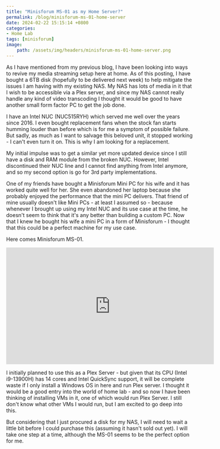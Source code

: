 ```yaml
---
title: "Minisforum MS-01 as my Home Server?"
permalink: /blog/minisforum-ms-01-home-server
date: 2024-02-22 15:15:14 +0800
categories:
- Home Lab
tags: [minisforum] 
image:
    path: /assets/img/headers/minisforum-ms-01-home-server.png
---
```



As I have mentioned from my previous blog, I have been looking into ways to revive my media streaming setup here at home. As of this posting, I have bought a 6TB disk (hopefully to be delivered next week) to help mitigate the issues I am having with my existing NAS. My NAS has lots of media in it that I wish to be accessible via a Plex server, and since my NAS cannot really handle any kind of video transcoding I thought it would be good to have another small form factor PC to get the job done.

I have an Intel NUC (NUC515RYH) which served me well over the years since 2016. I even bought replacement fans when the stock fan starts humming louder than before which is for me a symptom of possible failure. But sadly, as much as I want to salvage this beloved unit, it stopped working - I can't even turn it on. This is why I am looking for a replacement.

My initial impulse was to get a similar yet more updated device since I still have a disk and RAM module from the broken NUC. However, Intel discontinued their NUC line and I cannot find anything from Intel anymore, and so my second option is go for 3rd party implementations.

One of my friends have bought a Minisforum Mini PC for his wife and it has worked quite well for her. She even abandoned her laptop because she probably enjoyed the performance that the mini PC delivers. That friend of mine usually doesn't like Mini PCs - at least I assumed so - because whenever I brought up using my Intel NUC and its use case at the time, he doesn't seem to think that it's any better than building a custom PC. Now that I knew he bought his wife a mini PC in a form of Minisforum - I thought that this could be a perfect machine for my use case.

Here comes Minisforum MS-01.

<iframe width="560" height="315" src="https://www.youtube.com/embed/bC1A2qrJmRE?si=1OPyLof2lPIn0n2_" title="YouTube video player" frameborder="0" allow="accelerometer; autoplay; clipboard-write; encrypted-media; gyroscope; picture-in-picture; web-share" allowfullscreen></iframe>


I initially planned to use this as a Plex Server - but given that its CPU (Intel i9-13900H) has 14 cores and Intel QuickSync support, it will be complete waste if I only install a Windows OS in here and run Plex server. I thought it would be a good entry into the world of home lab - and so now I have been thinking of installing VMs in it, one of which would run Plex Server. I still don't know what other VMs I would run, but I am excited to go deep into this.

But considering that I just procured a disk for my NAS, I will need to wait a little bit before I could purchase this (assuming it hasn't sold out yet). I will take one step at a time, although the MS-01 seems to be the perfect option for me.